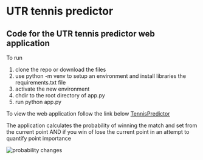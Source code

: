 # UTR tennis predictor
## Code for the UTR tennis predictor web application

To run
1. clone the repo or download the files
2. use python -m venv to setup an environment and install libraries the requirements.txt file
3. activate the new environment
4. chdir to the root directory of app.py
5. run python app.py

To view the web application follow the link below
[TennisPredictor](https://tennispredictorrf.herokuapp.com/)


The application calculates the probability of winning the match and set from the current point AND if you win of lose the current point in an attempt to quantify point importance

![probability changes](https://user-images.githubusercontent.com/50035210/135843538-aa61eb4e-ab6f-4059-8868-c7faab2cfea1.png)
